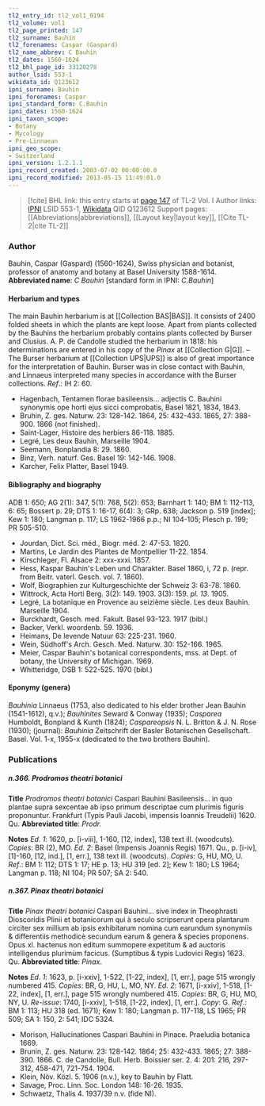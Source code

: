 ```yaml
---
tl2_entry_id: tl2_vol1_0194
tl2_volume: vol1
tl2_page_printed: 147
tl2_surname: Bauhin
tl2_forenames: Caspar (Gaspard)
tl2_name_abbrev: C Bauhin
tl2_dates: 1560-1624
tl2_bhl_page_id: 33120278
author_lsid: 553-1
wikidata_id: Q123612
ipni_surname: Bauhin
ipni_forenames: Caspar
ipni_standard_form: C.Bauhin
ipni_dates: 1560-1624
ipni_taxon_scope: 
- Botany
- Mycology
- Pre-Linnaean
ipni_geo_scope: 
- Switzerland
ipni_version: 1.2.1.1
ipni_record_created: 2003-07-02 00:00:00.0
ipni_record_modified: 2013-05-15 11:49:01.0
---
```


> [!cite] BHL link: this entry starts at [page 147](https://www.biodiversitylibrary.org/page/33120278) of TL-2 Vol. I
> Author links: [IPNI](https://www.ipni.org/a/553-1) LSID 553-1, [Wikidata](https://www.wikidata.org/wiki/Q123612) QID Q123612
> Support pages: [[Abbreviations|abbreviations]], [[Layout key|layout key]], [[Cite TL-2|cite TL-2]]

### Author

Bauhin, Caspar (Gaspard) (1560-1624), Swiss physician and botanist, professor of anatomy and botany at Basel University 1588-1614. 
**Abbreviated name**: *C Bauhin* \[standard form in IPNI: *C.Bauhin*\]

#### Herbarium and types

The main Bauhin herbarium is at [[Collection BAS|BAS]]. It consists of 2400 folded sheets in which the plants are kept loose. Apart from plants collected by the Bauhins the herbarium probably contains plants collected by Burser and Clusius. A. P. de Candolle studied the herbarium in 1818: his determinations are entered in his copy of the *Pinax* at [[Collection G|G]]. – The Burser herbarium at [[Collection UPS|UPS]] is also of great importance for the interpretation of Bauhin. Burser was in close contact with Bauhin, and Linnaeus interpreted many species in accordance with the Burser collections.
*Ref*.: IH 2: 60.
- Hagenbach, Tentamen florae basileensis... adjectis C. Bauhini synonymis ope horti ejus sicci comprobatis, Basel 1821, 1834, 1843.
- Bruhin, Z. ges. Naturw. 23: 128-142. 1864, 25: 432-433. 1865, 27: 388-900. 1866 (not finished).
- Saint-Lager, Histoire des herbiers 86-118. 1885.
- Legré, Les deux Bauhin, Marseille 1904.
- Seemann, Bonplandia 8: 29. 1860.
- Binz, Verh. naturf. Ges. Basel 19: 142-146. 1908.
- Karcher, Felix Platter, Basel 1949.

#### Bibliography and biography

ADB 1: 650; AG 2(1): 347, 5(1): 768, 5(2): 653; Barnhart 1: 140; BM 1: 112-113, 6: 65; Bossert p. 29; DTS 1: 16-17, 6(4): 3; GRp. 638; Jackson p. 519 \[index\]; Kew 1: 180; Langman p. 117; LS 1962-1966 p.p.; NI 104-105; Plesch p. 199; PR 505-510.
- Jourdan, Dict. Sci. méd., Biogr. méd. 2: 47-53. 1820.
- Martins, Le Jardin des Plantes de Montpellier 11-22. 1854.
- Kirschleger, Fl. Alsace 2: xxx-xxxi. 1857.
- Hess, Kaspar Bauhin's Leben und Charakter. Basel 1860, i, 72 p. (repr. from Beitr. vaterl. Gesch. vol. 7. 1860).
- Wolf, Biographien zur Kulturgeschichte der Schweiz 3: 63-78. 1860.
- Wittrock, Acta Horti Berg. 3(2): 149. 1903. 3(3): 159. *pl. 13*. 1905.
- Legré, La botanique en Provence au seizième siècle. Les deux Bauhin. Marseille 1904.
- Burckhardt, Gesch. med. Fakult. Basel 93-123. 1917 (bibl.)
- Backer, Verkl. woordenb. 59. 1936.
- Heimans, De levende Natuur 63: 225-231. 1960.
- Wein, Südhoff's Arch. Gesch. Med. Naturw. 30: 152-166. 1965.
- Meier, Caspar Bauhin's botanical correspondents, mss. at Dept. of botany, the University of Michigan. 1969.
- Whitteridge, DSB 1: 522-525. 1970 (bibl.)

#### Eponymy (genera)

*Bauhinia* Linnaeus (1753, also dedicated to his elder brother Jean Bauhin (1541-1612), q.v.); *Bauhinites* Seward & Conway (1935); *Casparea* Humboldt, Bonpland & Kunth (1824); *Caspareopsis* N. L. Britton & J. N. Rose (1930); (journal): *Bauhinia* Zeitschrift der Basler Botanischen Gesellschaft. Basel. Vol. 1-x, 1955-x (dedicated to the two brothers Bauhin).

### Publications

##### n.366. Prodromos theatri botanici

**Title**
*Prodromos theatri botanici* Caspari Bauhini Basileensis... in quo plantae supra sexcentae ab ipso primum descriptae cum plurimis figuris proponuntur. Frankfurt (Typis Pauli Jacobi, impensis Ioannis Treudelii) 1620. Qu.
**Abbreviated title**: *Prodr.*

**Notes**
*Ed. 1*: 1620, p. \[i-viii\], 1-160, \[12, index\], 138 text ill. (woodcuts). *Copies*: BR (2), MO.
*Ed. 2*: Basel (Impensis Joannis Regis) 1671. Qu., p. \[i-iv\], \[1\]-160, \[12, ind.\], \[1, err.\], 138 text ill. (woodcuts). *Copies*: G, HU, MO, U.
*Ref*.: BM 1: 112; DTS 1: 17; HE p. 13; HU 319 \[ed. 2\]; Kew 1: 180; LS 1964; Langman p. 118; NI 104; PR 507; SA 2: 540.

##### n.367. Pinax theatri botanici

**Title**
*Pinax theatri botanici* Caspari Bauhini... sive index in Theophrasti Dioscoridis Plinii et botanicorum qui à seculo scripserunt opera plantarum circiter sex millium ab ipsis exhibitarum nomina cum earundum synonymiis & differentiis methodicè secundum earum & genera & species proponens. Opus xl. hactenus non editum summopere expetitum & ad auctoris intelligendus plurimùm facicus. (Sumptibus & typis Ludovici Regis) 1623. Qu.
**Abbreviated title**: *Pinax*.

**Notes**
*Ed. 1*: 1623, p. \[i-xxiv\], 1-522, \[1-22, index\], \[1, err.\], page 515 wrongly numbered 415.
*Copies*: BR, G, HU, L, MO, NY.
*Ed. 2*: 1671, \[i-xxiv\], 1-518, \[1-22, index\], \[1, err.\], page 515 wrongly numbered 415.
*Copies*: BR, G, HU, MO, NY, U.
*Re-issue*: 1740, \[i-xxiv\], 1-518, \[1-22, index\], \[1, err.\]. *Copy*: G.
*Ref*.: BM 1: 113; HU 318 (ed. 1671); Kew 1: 180; Langman p. 117-118, LS 1965; PR 509; SA 1: 150, 2: 541; IDC 5324.
- Morison, Hallucinationes Caspari Bauhini in Pinace. Praeludia botanica 1669.
- Brunin, Z. ges. Naturw. 23: 128-142. 1864; 25: 432-433. 1865; 27: 388-390. 1866. C. de Candolle, Bull. Herb. Boissier ser. 2. 4: 201: 216, 297-312, 458-471, 721-754. 1904.
- Klein, Növ. Közl. 5. 1906 (n.v.), key to Bauhin by Flatt.
- Savage, Proc. Linn. Soc. London 148: 16-26. 1935.
- Schwaetz, Thalis 4. 1937/39 n.v. (fide NI).

